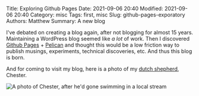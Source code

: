 Title: Exploring Github Pages
Date: 2021-09-06 20:40
Modified: 2021-09-06 20:40
Category: misc
Tags: first, misc
Slug: github-pages-exporatory
Authors: Matthew
Summary: A new blog

I've debated on creating a blog again, after not blogging for almost 15 years. Maintaining a WordPress blog seemed like _a lot_ of work. Then I discovered [Github Pages](https://pages.github.com/) + [Pelican](https://docs.getpelican.com/en/latest/) and thought this would be a low friction way to publish musings, experiments, technical discoveries, etc. And thus this blog is born. 

And for coming to visit my blog, here is a photo of my [dutch shepherd](https://www.akc.org/dog-breeds/dutch-shepherd/), Chester. 

![A photo of Chester, after he'd gone swimming in a local stream]({static}/images/chester.png)
